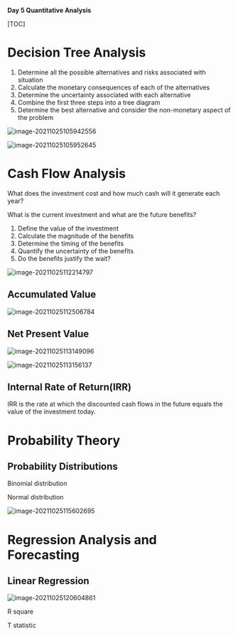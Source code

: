 **Day 5 Quantitative Analysis**

[TOC]

# Decision Tree Analysis

1. Determine all the possible alternatives and risks associated with situation
2. Calculate the monetary consequences of each of the alternatives
3. Determine the uncertainty associated with each alternative
4. Combine the first three steps into a tree diagram
5. Determine the best alternative and consider the non-monetary aspect of the problem

![image-20211025105942556](C:\Users\DELL\AppData\Roaming\Typora\typora-user-images\image-20211025105942556.png)

![image-20211025105952645](C:\Users\DELL\AppData\Roaming\Typora\typora-user-images\image-20211025105952645.png)

# Cash Flow Analysis

What does the investment cost and how much cash will it generate each year?



What is the current investment and what are the future benefits?

1. Define the value of the investment
2. Calculate the magnitude of the benefits
3. Determine the timing of the benefits
4. Quantify the uncertainty of the benefits
5. Do the benefits justify the wait?

![image-20211025112214797](C:\Users\DELL\AppData\Roaming\Typora\typora-user-images\image-20211025112214797.png)

## Accumulated Value

![image-20211025112506784](C:\Users\DELL\AppData\Roaming\Typora\typora-user-images\image-20211025112506784.png)

## Net Present Value

![image-20211025113149096](C:\Users\DELL\AppData\Roaming\Typora\typora-user-images\image-20211025113149096.png)

![image-20211025113156137](C:\Users\DELL\AppData\Roaming\Typora\typora-user-images\image-20211025113156137.png)

## Internal Rate of Return(IRR)

IRR is the rate at which the discounted cash flows in the future equals the value of the investment today.

# Probability Theory

## Probability Distributions

Binomial distribution

Normal distribution

![image-20211025115602695](C:\Users\DELL\AppData\Roaming\Typora\typora-user-images\image-20211025115602695.png)

# Regression Analysis and Forecasting

## Linear Regression

![image-20211025120604861](C:\Users\DELL\AppData\Roaming\Typora\typora-user-images\image-20211025120604861.png)

R square

T statistic

